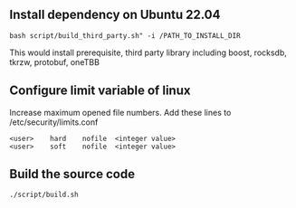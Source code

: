 
## Install dependency on Ubuntu 22.04

    bash script/build_third_party.sh" -i /PATH_TO_INSTALL_DIR

This would install prerequisite, third party library including boost, rocksdb, tkrzw, protobuf, oneTBB

## Configure limit variable of linux

Increase maximum opened file numbers. Add these lines to /etc/security/limits.conf

```
<user>    hard    nofile  <integer value>
<user>    soft    nofile  <integer value>

```

## Build the source code

    ./script/build.sh
